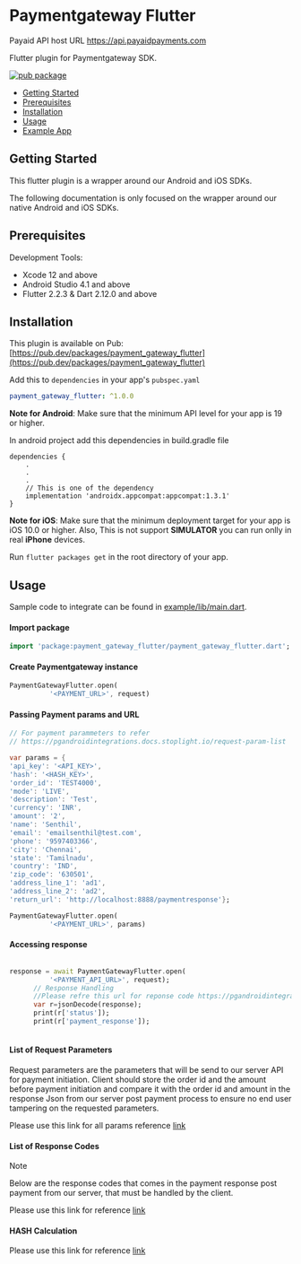 # Paymentgateway Flutter

Payaid API host URL 
https://api.payaidpayments.com

Flutter plugin for Paymentgateway SDK.

[![pub package](https://img.shields.io/pub/v/payment_gateway_flutter.svg)](https://pub.dev/packages/payment_gateway_flutter)

* [Getting Started](#getting-started)
* [Prerequisites](#prerequisites)
* [Installation](#installation)
* [Usage](#usage)
* [Example App](https://github.com/paymentgatewayintegration/payment-gateway-flutter/tree/main/payment_gateway_flutter/example)

## Getting Started

This flutter plugin is a wrapper around our Android and iOS SDKs.

The following documentation is only focused on the wrapper around our native Android and iOS SDKs. 

## Prerequisites

Development Tools:
 
 * Xcode 12 and above
 * Android Studio 4.1 and above
 * Flutter 2.2.3  & Dart 2.12.0 and above

## Installation

This plugin is available on Pub: [https://pub.dev/packages/payment_gateway_flutter](https://pub.dev/packages/payment_gateway_flutter)

Add this to `dependencies` in your app's `pubspec.yaml`

```yaml
payment_gateway_flutter: ^1.0.0
```

**Note for Android**: Make sure that the minimum API level for your app is 19 or higher.

In android project add this dependencies in build.gradle file

```android
dependencies {
    .
    .
    .
    // This is one of the dependency
    implementation 'androidx.appcompat:appcompat:1.3.1'
}
```



**Note for iOS**: Make sure that the minimum deployment target for your app is iOS 10.0 or higher. Also, This is not support **SIMULATOR** you can run onlly in real **iPhone** devices.

Run `flutter packages get` in the root directory of your app.

## Usage

Sample code to integrate can be found in [example/lib/main.dart](https://github.com/paymentgatewayintegration/payment-gateway-flutter/blob/main/payment_gateway_flutter/example/lib/main.dart).

#### Import package 

```dart
import 'package:payment_gateway_flutter/payment_gateway_flutter.dart';
```

#### Create Paymentgateway instance

```dart
PaymentGatewayFlutter.open(
          '<PAYMENT_URL>', request)
```

#### Passing Payment params and URL

```dart
// For payment parammeters to refer 
// https://pgandroidintegrations.docs.stoplight.io/request-param-list

var params = {
'api_key': '<API_KEY>',
'hash': '<HASH_KEY>',
'order_id': 'TEST4000',
'mode': 'LIVE',
'description': 'Test',
'currency': 'INR',
'amount': '2',
'name': 'Senthil',
'email': 'emailsenthil@test.com',
'phone': '9597403366',
'city': 'Chennai',
'state': 'Tamilnadu',
'country': 'IND',
'zip_code': '630501',
'address_line_1': 'ad1',
'address_line_2': 'ad2',
'return_url': 'http://localhost:8888/paymentresponse'};

PaymentGatewayFlutter.open(
          '<PAYMENT_URL>', params)
```

#### Accessing response

```dart

response = await PaymentGatewayFlutter.open(
          '<PAYMENT_API_URL>', request);
      // Response Handling
      //Please refre this url for reponse code https://pgandroidintegrations.docs.stoplight.io/response-codes
      var r=jsonDecode(response);
      print(r['status']);
      print(r['payment_response']);
    
```

#### List of Request Parameters

Request parameters are the parameters that will be send to our server API for payment initiation. Client should store the order id and the amount before payment initiation and compare it with the order id and amount in the response Json from our server post payment process to ensure no end user tampering on the requested parameters.

Please use this link for all params reference [link](https://traknpaypg.docs.stoplight.io/request-param-list)

#### List of Response Codes

Note

Below are the response codes that comes in the payment response post payment from our server, that must be handled by the client.

Please use this link for reference [link](https://traknpaypg.docs.stoplight.io/response-codes)

#### HASH Calculation

Please use this link for reference [link](https://traknpaypg.docs.stoplight.io/architecture_explanation_and_Recommendations)



